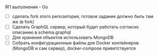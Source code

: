 ЯП выполнения - Go


- [ ] сделать fork этого репозитория, готовое задание должно быть там же (в fork)
- [ ] Сделать GraphQL сервер, который будет работать согласно описанию в schema.graphql
- [ ] Для хранения объектов использовать MongoDB
- [ ] Собрать конфигурационные файлы для Docker контейнеров (MongoDB и сам сервер), docker-compose приветствуется
